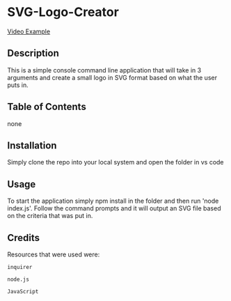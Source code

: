 # SVG-Logo-Creator

[Video Example](https://drive.google.com/file/d/1yxPthh-KwMpp3JHhfY_J9TfqAOA1wk-7/view)

## Description

This is a simple console command line application that will take in 3 arguments and create a small logo in SVG format based on what the user puts in.

## Table of Contents

none

## Installation

Simply clone the repo into your local system and open the folder in vs code

## Usage

To start the application simply npm install in the folder and then run 'node index.js'. Follow the command prompts and it will output an SVG file based on the criteria that was put in. 

## Credits

Resources that were used were:

    inquirer
    
    node.js

    JavaScript